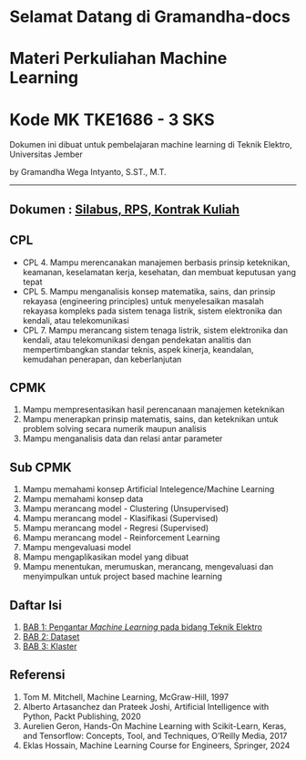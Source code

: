 # Selamat Datang di Gramandha-docs 
# Materi Perkuliahan Machine Learning
# Kode MK TKE1686 - 3 SKS

Dokumen ini dibuat untuk pembelajaran machine learning di Teknik Elektro, Universitas Jember

by Gramandha Wega Intyanto, S.ST., M.T.

----------

## Dokumen : [Silabus, RPS, Kontrak Kuliah](https://gramandha.github.io/TKE1686-Machine-Learning/RPS_ML.pdf)


## CPL 

- CPL 4. Mampu merencanakan manajemen berbasis prinsip keteknikan, keamanan, keselamatan kerja, kesehatan, dan membuat keputusan yang
tepat
- CPL 5. Mampu menganalisis konsep matematika, sains, dan prinsip rekayasa (engineering principles) untuk menyelesaikan masalah rekayasa
kompleks pada sistem tenaga listrik, sistem elektronika dan kendali, atau telekomunikasi
- CPL 7. Mampu merancang sistem tenaga listrik, sistem elektronika dan kendali, atau telekomunikasi dengan pendekatan analitis dan
mempertimbangkan standar teknis, aspek kinerja, keandalan, kemudahan penerapan, dan keberlanjutan

## CPMK

1. Mampu mempresentasikan hasil perencanaan manajemen keteknikan
2. Mampu menerapkan prinsip matematis, sains, dan keteknikan untuk problem solving secara numerik maupun analisis
3. Mampu menganalisis data dan relasi antar parameter

## Sub CPMK

1. Mampu memahami konsep Artificial Intelegence/Machine Learning
2. Mampu memahami konsep data
3. Mampu merancang model - Clustering (Unsupervised)
4. Mampu merancang model - Klasifikasi (Supervised)
5. Mampu merancang model - Regresi (Supervised)
6. Mampu merancang model - Reinforcement Learning
7. Mampu mengevaluasi model
8. Mampu mengaplikasikan model yang dibuat
9. Mampu menentukan, merumuskan, merancang, mengevaluasi dan menyimpulkan untuk project based machine learning

Daftar Isi
-----

1. [BAB 1: Pengantar *Machine Learning* pada bidang Teknik Elektro](docs/Materi1.md)
2. [BAB 2: Dataset](docs/Materi2.md)
3. [BAB 3: Klaster](docs/Materi3.md)

## Referensi
1. Tom M. Mitchell, Machine Learning, McGraw-Hill, 1997
2. Alberto Artasanchez dan Prateek Joshi, Artificial Intelligence with Python, Packt Publishing, 2020
3. Aurelien Geron, Hands-On Machine Learning with Scikit-Learn, Keras, and Tensorflow: Concepts, Tool, and Techniques, O’Reilly Media, 2017
4. Eklas Hossain, Machine Learning Course for Engineers, Springer, 2024

